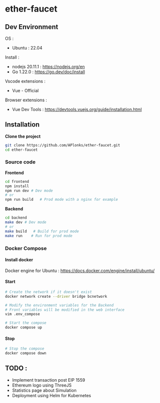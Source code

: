 # ether-faucet


## Dev Environment

OS :
- Ubuntu : 22.04

Install :
- nodejs 20.11.1 : https://nodejs.org/en
- Go 1.22.0 : https://go.dev/doc/install

Vscode extensions :
- Vue - Official

Browser extensions : 
- Vue Dev Tools : https://devtools.vuejs.org/guide/installation.html

## Installation

**Clone the project**
```bash
git clone https://github.com/APlonks/ether-faucet.git
cd ether-faucet
```
### Source code

**Frontend**
```bash
cd frontend
npm install
npm run dev # Dev mode
# or 
npm run build   # Prod mode with a nginx for example
```

**Backend**
```bash
cd backend
make dev # Dev mode
# or 
make build   # Build for prod mode
make run    # Run for prod mode
```

### Docker Compose

#### Install docker

Docker engine for Ubuntu : https://docs.docker.com/engine/install/ubuntu/

#### Start

```bash
# Create the network if it doesn't exist
docker network create --driver bridge bcnetwork

# Modify the environment variables for the Backend
# Front variables will be modified in the web interface
vim .env_compose 

# Start the compose
docker compose up
```

#### Stop
```bash
# Stop the compose
docker compose down
```

## TODO :
- Implement transaction post EIP 1559
- Ethereum logo using ThreeJS
- Statistics page about Simulation
- Deployment using Helm for Kubernetes
